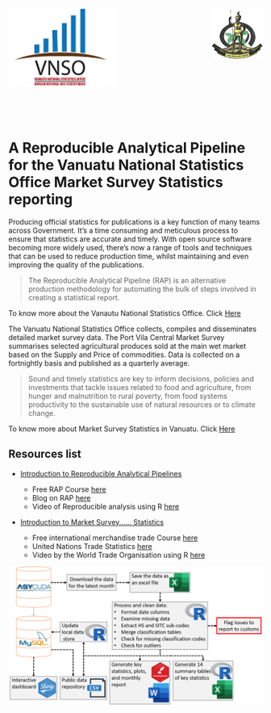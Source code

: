 <img align="left" src="images/vnso_logo.png" width=42%> <img align="right" src="images/vangov_logo.png">

<br><br><br><br><br><br><br><br><br><br><br><br><br>

# A Reproducible Analytical Pipeline for the Vanuatu National Statistics Office Market Survey Statistics reporting&nbsp;

Producing official statistics for publications is a key function of many teams across Government. It’s a time consuming and meticulous process to ensure that statistics are accurate and timely. With open source software becoming more widely used, there’s now a range of tools and techniques that can be used to reduce production time, whilst maintaining and even improving the quality of the publications.  

> The Reproducible Analytical Pipeline (RAP) is an alternative production methodology for automating the bulk of steps involved in creating a statistical report. 

To know more about the Vanautu National Statistics Office. Click [Here](https://vnso.gov.vu)

The Vanuatu National Statistics Office collects, compiles and disseminates detailed market survey data. The Port Vila Central Market Survey summarises selected agricultural produces sold at the main wet market based on the Supply and Price of commodities. Data is collected on a fortnightly basis and published as a quarterly average.

> Sound and timely statistics are key to inform decisions, policies and investments that tackle issues related to food and agriculture, from hunger and malnutrition to rural poverty, from food systems productivity to the sustainable use of natural resources or to climate change.

To know more about Market Survey Statistics in Vanuatu. Click [Here](https://vnso.gov.vu/index.php/en/census-and-surveys/surveys/market-survey#current-market-survey)

## Resources list
- [Introduction to Reproducible Analytical Pipelines](https://ukgovdatascience.github.io/rap_companion/)
    * Free RAP Course [here](https://www.udemy.com/course/reproducible-analytical-pipelines/) 
    * Blog on RAP [here](https://dataingovernment.blog.gov.uk/2017/03/27/reproducible-analytical-pipeline/)
    * Video of Reproducible analysis using R [here](https://www.youtube.com/watch?v=qvPDE4ppAns) 

- [Introduction to Market Survey...... Statistics](https:https://vnso.gov.vu/index.php/en/census-and-surveys/surveys/market-survey)
    * Free international merchandise trade Course [here](https://www.unsdglearn.org/courses/e-learning-on-international-merchandise-trade-statistics/) 
    * United Nations Trade Statistics [here](https://unstats.un.org/unsd/trade/default.asp)
    * Video by the World Trade Organisation using R [here](https://www.youtube.com/watch?v=kHQJkeOxAKM) 

![The new Reproducible Analytical Pipeline](images/NewPipeline.png)
